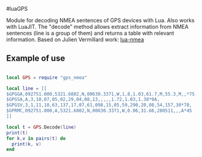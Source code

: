 #luaGPS

Module for decoding NMEA sentences of GPS devices with Lua. Also works with
LuaJIT.
The "decode" method allows extract information from NMEA sentences (line
is a group of them) and returns a table with relevant information.
Based on Julien Vermillard work: [lua-nmea](https://github.com/jvermillard/lua-nmea)

## Example of use

```lua

local GPS = require "gps_nmea"

local line = [[
$GPGGA,092751.000,5321.6802,N,00630.3371,W,1,8,1.03,61.7,M,55.3,M,,*75,
$GPGSA,A,3,10,07,05,02,29,04,08,13,,,,,1.72,1.03,1.38*0A,
$GPGSV,3,1,11,10,63,137,17,07,61,098,15,05,59,290,20,08,54,157,30*70,
$GPRMC,092751.000,A,5321.6802,N,00630.3371,W,0.06,31.66,280511,,,A*45
]]

local t = GPS.Decode(line)
print(t)
for k,v in pairs(t) do
  print(k, v)
end

```

